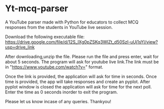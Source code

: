 # Yt-mcq-parser
A YouTube parser made with Python for educators to collect MCQ responses from the students in YouTube live session.

Download the following executable file: https://drive.google.com/file/d/12S_IXg0pZSKq3WlZt_d50SzI-uUj1sYl/view?usp=drive_link

After downloading,unzip the file. Please run the file and press enter, wait for about 5 seconds.
The program will ask for youtube live link.The link must be in "https://www.youtube.com/watch?v=" format.

Once the link is provided, the application will ask for time in seconds. Once time is provided, the app will take responses and create an pyplot.
After pyplot window is closed the application will ask for time for the next poll. Enter the time as 0 seconds inorder to exit the program.

Please let us know incase of any queries. Thankyou!

